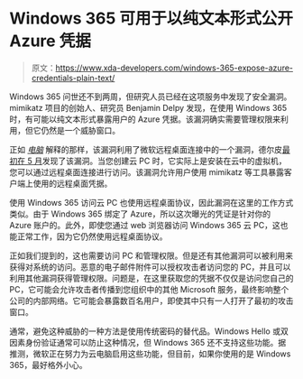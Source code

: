 # Windows 365 可用于以纯文本形式公开 Azure 凭据

> 原文：<https://www.xda-developers.com/windows-365-expose-azure-credentials-plain-text/>

Windows 365 问世还不到两周，但研究人员已经在这项服务中发现了安全漏洞。mimikatz 项目的创始人、研究员 Benjamin Delpy 发现，在使用 Windows 365 时，有可能以纯文本形式暴露用户的 Azure 凭据。该漏洞确实需要管理权限来利用，但它仍然是一个威胁窗口。

正如 [*电脑*](https://www.bleepingcomputer.com/news/microsoft/windows-365-exposes-microsoft-azure-credentials-in-plain-text/) 解释的那样，该漏洞利用了微软远程桌面连接中的一个漏洞，德尔皮[最初在 5 月](https://twitter.com/gentilkiwi/status/1397263983221039105)发现了该漏洞。当您创建云 PC 时，它实际上是安装在云中的虚拟机，您可以通过远程桌面连接进行访问。该漏洞允许用户使用 mimikatz 等工具暴露客户端上使用的远程桌面凭据。

使用 Windows 365 访问云 PC 也使用远程桌面协议，因此漏洞在这里的工作方式类似。由于 Windows 365 绑定了 Azure，所以这次曝光的凭证是针对你的 Azure 账户的。此外，即使您通过 web 浏览器访问 Windows 365 云 PC，这也能正常工作，因为它仍然使用远程桌面协议。

正如我们提到的，这也需要访问 PC 和管理权限。但是还有其他漏洞可以被利用来获得对系统的访问。恶意的电子邮件附件可以授权攻击者访问您的 PC，并且可以利用其他漏洞获得管理权限。问题是，在这里获取您的凭据不仅仅是访问您自己的 PC，它可能会允许攻击者传播到您组织中的其他 Microsoft 服务，最终影响整个公司的内部网络。它可能会暴露数百名用户，即使其中只有一人打开了最初的攻击窗口。

通常，避免这种威胁的一种方法是使用传统密码的替代品。Windows Hello 或双因素身份验证通常可以防止这种情况，但 Windows 365 还不支持这些功能。据推测，微软正在努力为云电脑启用这些功能，但目前，如果你使用的是 Windows 365，最好格外小心。